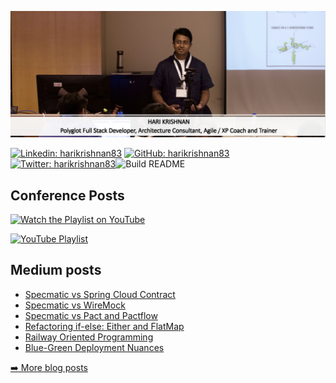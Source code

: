 <p><img src="https://github.com/harikrishnan83/harikrishnan83/blob/master/profile_banner.png" alt="Banner"></p>
<p><a href="https://www.linkedin.com/in/harikrishnan83/"><img src="https://img.shields.io/badge/-harikrishnan83-blue?style=flat-square&amp;logo=Linkedin&amp;logoColor=white&amp;link=https://www.linkedin.com/in/harikrishnan83/" alt="Linkedin: harikrishnan83"></a> <a href="https://github.com/harikrishnan83"><img src="https://img.shields.io/github/followers/harikrishnan83?label=follow&amp;style=social" alt="GitHub: harikrishnan83"></a> <a href="https://twitter.com/harikrishnan83"><img src="https://img.shields.io/twitter/follow/harikrishnan83?style=social" alt="Twitter: harikrishnan83"></a><img src="https://github.com/harikrishnan83/harikrishnan83/workflows/Build%20README/badge.svg" alt="Build README"></p>
<h2>Conference Posts</h2>
<p><a href="https://www.youtube.com/playlist?list=PLCvxeE-sz-sfub41wG1tQwRSR2rejWDmO"><img src="https://img.youtube.com/vi/mUjY4uqY-uQ/0.jpg" alt="Watch the Playlist on YouTube"></a></p>
<p><a href="https://www.youtube.com/playlist?list=PLCvxeE-sz-sfub41wG1tQwRSR2rejWDmO"><img src="https://img.shields.io/badge/Watch%20Playlist%20on-YouTube-red?style=for-the-badge&amp;logo=youtube" alt="YouTube Playlist"></a></p>
<h2>Medium posts</h2>
  <ul>
    <li><a href=https://medium.com/@harikrishnan/specmatic-vs-spring-cloud-contract-3d62f66a6551?source=rss-7af1235c6353------2>Specmatic vs Spring Cloud Contract</a></li><li><a href=https://medium.com/polarizertech/specmatic-vs-wiremock-bff74c68498f?source=rss-7af1235c6353------2>Specmatic vs WireMock</a></li><li><a href=https://medium.com/polarizertech/specmatic-vs-pact-io-and-pactflow-io-572c7cc22212?source=rss-7af1235c6353------2>Specmatic vs Pact and Pactflow</a></li><li><a href=https://medium.com/polarizertech/refactoring-if-else-either-and-flatmap-4f1ca9076664?source=rss-7af1235c6353------2>Refactoring if-else: Either and FlatMap</a></li><li><a href=https://medium.com/polarizertech/railway-oriented-programming-dd74dbf0dfae?source=rss-7af1235c6353------2>Railway Oriented Programming</a></li><li><a href=https://medium.com/polarizertech/blue-green-deployment-nuances-38cf52318814?source=rss-7af1235c6353------2>Blue-Green Deployment Nuances</a></li>
  </ul>
<p><a href="https://medium.com/polarizertech">➡️ More blog posts</a></p>
